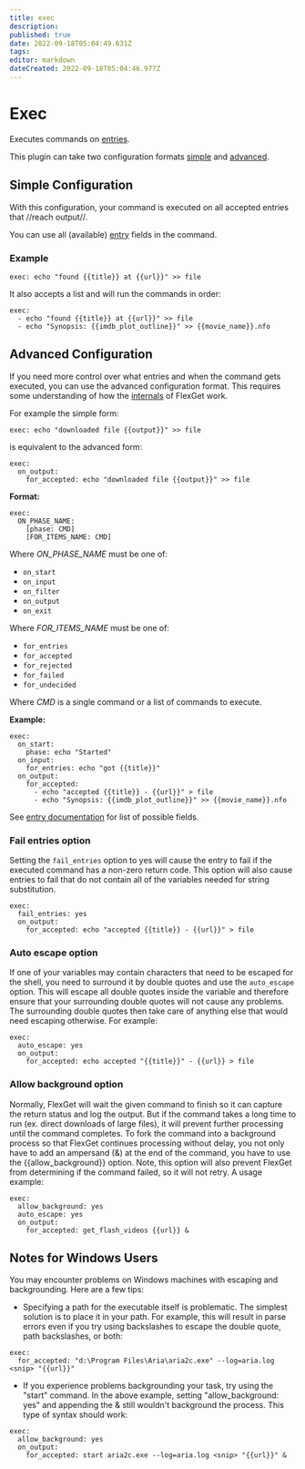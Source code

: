 ```yaml
---
title: exec
description: 
published: true
date: 2022-09-18T05:04:49.631Z
tags: 
editor: markdown
dateCreated: 2022-09-18T05:04:46.977Z
---
```


# Exec
Executes commands on [entries](/Entry).

This plugin can take two configuration formats [simple](#SimpleConfiguration) and [advanced](#AdvancedConfiguration).

## Simple Configuration
With this configuration, your command is executed on all accepted entries that //reach output//.

You can use all (available) [entry](/Entry) fields in the command.

### Example
```
exec: echo "found {{title}} at {{url}}" >> file
```

It also accepts a list and will run the commands in order:

```
exec:
  - echo "found {{title}} at {{url}}" >> file
  - echo "Synopsis: {{imdb_plot_outline}}" >> {{movie_name}}.nfo
```

## Advanced Configuration
If you need more control over what entries and when the command gets executed, you can use the advanced configuration format. This requires some understanding of how the [internals](/Developers) of FlexGet work.

For example the simple form:

```
exec: echo "downloaded file {{output}}" >> file
```

is equivalent to the advanced form:

```
exec:
  on_output:
    for_accepted: echo "downloaded file {{output}}" >> file
```

**Format:**

```
exec:
  ON_PHASE_NAME:
    [phase: CMD]
    [FOR_ITEMS_NAME: CMD]
```

Where *ON_PHASE_NAME* must be one of:
- `on_start`
- `on_input`
- `on_filter`
- `on_output`
- `on_exit`

Where *FOR_ITEMS_NAME* must be one of:
- `for_entries`
- `for_accepted`
- `for_rejected`
- `for_failed`
- `for_undecided`

Where *CMD* is a single command or a list of commands to execute.

**Example:**

```
exec:
  on_start:
    phase: echo "Started"
  on_input:
    for_entries: echo "got {{title}}"
  on_output:
    for_accepted:
      - echo "accepted {{title}} - {{url}}" > file
      - echo "Synopsis: {{imdb_plot_outline}}" >> {{movie_name}}.nfo
```

See [entry documentation](/Entry) for list of possible fields.

### Fail entries option
Setting the `fail_entries` option to yes will cause the entry to fail if the executed command has a non-zero return code.
This option will also cause entries to fail that do not contain all of the variables needed for string substitution.

```
exec:
  fail_entries: yes
  on_output:
    for_accepted: echo "accepted {{title}} - {{url}}" > file
```

### Auto escape option
If one of your variables may contain characters that need to be escaped for the shell, you need to surround it by double quotes and use the `auto_escape` option. This will escape all double quotes inside the variable and therefore ensure that your surrounding double quotes will not cause any problems. The surrounding double quotes then take care of anything else that would need escaping otherwise. For example:
```
exec:
  auto_escape: yes
  on_output:
    for_accepted: echo accepted "{{title}}" - {{url}} > file
```

### Allow background option
Normally, FlexGet will wait the given command to finish so it can capture the return status and log the output. But if the command takes a long time to run (ex. direct downloads of large files), it will prevent further processing until the command completes. To fork the command into a background process so that FlexGet continues processing without delay, you not only have to add an ampersand (&) at the end of the command, you have to use the {{allow_background}} option. Note, this option will also prevent FlexGet from determining if the command failed, so it will not retry. A usage example:

```
exec:
  allow_background: yes
  auto_escape: yes
  on_output:
    for_accepted: get_flash_videos {{url}} &
```

## Notes for Windows Users
You may encounter problems on Windows machines with escaping and backgrounding.  Here are a few tips:

* Specifying a path for the executable itself is problematic.  The simplest solution is to place it in your path.  For example, this will result in parse errors even if you try using backslashes to escape the double quote, path backslashes, or both:

```
exec:
  for_accepted: "d:\Program Files\Aria\aria2c.exe" --log=aria.log <snip> "{{url}}"
```

* If you experience problems backgrounding your task, try using the "start" command.  In the above example, setting "allow_background: yes" and appending the & still wouldn't background the process.  This type of syntax should work:

```
exec:
  allow_background: yes
  on_output:
    for_accepted: start aria2c.exe --log=aria.log <snip> "{{url}}" &
```